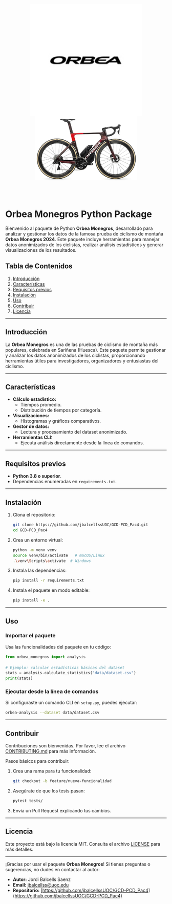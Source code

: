 <div style="display: flex; flex-direction: column; align-items: center; padding-bottom: 50px">
  <img src="images/logo-orbea.jpg" alt="Logo Orbea" height="350" />
  <img src="images/orbea-sample.png" alt="Orbea Sample" height="200" />
</div>

# Orbea Monegros Python Package

Bienvenido al paquete de Python **Orbea Monegros**, desarrollado para analizar y gestionar los datos de la famosa prueba de ciclismo de montaña **Orbea Monegros 2024**. Este paquete incluye herramientas para manejar datos anonimizados de los ciclistas, realizar análisis estadísticos y generar visualizaciones de los resultados.

## Tabla de Contenidos

1. [Introducción](#introducción)
2. [Características](#características)
3. [Requisitos previos](#requisitos-previos)
4. [Instalación](#instalación)
5. [Uso](#uso)
6. [Contribuir](#contribuir)
7. [Licencia](#licencia)

---

## Introducción

La **Orbea Monegros** es una de las pruebas de ciclismo de montaña más populares, celebrada en Sariñena (Huesca). Este paquete permite gestionar y analizar los datos anonimizados de los ciclistas, proporcionando herramientas útiles para investigadores, organizadores y entusiastas del ciclismo.

---

## Características

- **Cálculo estadístico:**
  - Tiempos promedio.
  - Distribución de tiempos por categoría.
- **Visualizaciones:**
  - Histogramas y gráficos comparativos.
- **Gestor de datos:**
  - Lectura y procesamiento del dataset anonimizado.
- **Herramientas CLI:**
  - Ejecuta análisis directamente desde la línea de comandos.

---

## Requisitos previos

- **Python 3.8 o superior**.
- Dependencias enumeradas en `requirements.txt`.

---

## Instalación

1. Clona el repositorio:
   ```bash
   git clone https://github.com/jbalcellssUOC/GCD-PCD_Pac4.git
   cd GCD-PCD_Pac4
   ```

2. Crea un entorno virtual:
   ```bash
   python -m venv venv
   source venv/bin/activate   # macOS/Linux
   .\venv\Scripts\activate  # Windows
   ```

3. Instala las dependencias:
   ```bash
   pip install -r requirements.txt
   ```

4. Instala el paquete en modo editable:
   ```bash
   pip install -e .
   ```

---

## Uso

### Importar el paquete

Usa las funcionalidades del paquete en tu código:

```python
from orbea_monegros import analysis

# Ejemplo: calcular estadísticas básicas del dataset
stats = analysis.calculate_statistics("data/dataset.csv")
print(stats)
```

### Ejecutar desde la línea de comandos

Si configuraste un comando CLI en `setup.py`, puedes ejecutar:

```bash
orbea-analysis --dataset data/dataset.csv
```

---

## Contribuir

Contribuciones son bienvenidas. Por favor, lee el archivo [CONTRIBUTING.md](CONTRIBUTING.md) para más información.

Pasos básicos para contribuir:

1. Crea una rama para tu funcionalidad:
   ```bash
   git checkout -b feature/nueva-funcionalidad
   ```

2. Asegúrate de que los tests pasan:
   ```bash
   pytest tests/
   ```

3. Envía un Pull Request explicando tus cambios.

---

## Licencia

Este proyecto está bajo la licencia MIT. Consulta el archivo [LICENSE](LICENSE) para más detalles.

---

¡Gracias por usar el paquete **Orbea Monegros**! Si tienes preguntas o sugerencias, no dudes en contactar al autor:

- **Autor:** Jordi Balcells Saenz
- **Email:** [jbalcellss@uoc.edu](mailto:jbalcellss@uoc.edu)
- **Repositorio:** [https://github.com/jbalcellssUOC/GCD-PCD_Pac4](https://github.com/jbalcellssUOC/GCD-PCD_Pac4)
